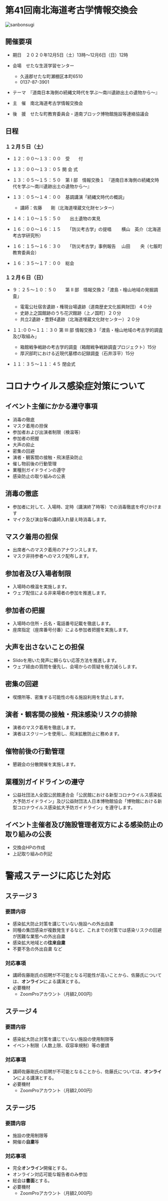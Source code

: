# 第41回南北海道考古学情報交換会

![sanbonsugi](fig/sanbonsugi.JPG)

## 開催要項

- 期日　２０２０年12月5日（土）13時～12月6日（日）12時

- 会場　せたな生涯学習センター

  - 久遠郡せたな町瀬棚区本町6510
  - 0137-87-3901

- テーマ　『道南日本海側の続縄文時代を学ぶ～南川遺跡出土の遺物から～』

- 主　催　南北海道考古学情報交換会

- 後　援　せたな町教育委員会・道南ブロック博物館施設等連絡協議会

## 日程

### １２月５日（土）

- １２：００～１３：００　受　　付
- １３：００～１３：０５  開 会 式
- １３：０５～１５：５０　第 Ⅰ 部　情報交換１　『道南日本海側の続縄文時代を学ぶ～南川遺跡出土の遺物から～』
- １３：０５～１４：００　基調講演「続縄文時代の概説」

  - 講師：佐藤　　剛（北海道埋蔵文化財センター）
- １４：１０～１５：５０　　出土遺物の実見
- １６：００～１６：１５　　「防災考古学」の提唱　   　横山　英介（北海道考古学研究所）　
- １６：１５～１６：３０　　「防災考古学」事例報告　 山田　　 央（七飯町教育委員会）
- １６：３５～１７：００　総会

### １２月６日（日）

- ９：２５～１０：５０　　第 Ⅱ 部　情報交換２「渡島・檜山地域の発掘調査」　
  - 電電公社宿舎遺跡・権現台場遺跡（道南歴史文化振興財団）４０分
  - 史跡上之国館跡のうち花沢館跡（上ノ国町）２０分
  - 共立2遺跡・豊野4遺跡（北海道埋蔵文化財センター）２０分

- １１:００～１１：３０ 第 Ⅲ 部 情報交換３「渡島・檜山地域の考古学的調査及び取組み」　
  - 箱館戦争戦跡の考古学的調査（箱館戦争戦跡調査プロジェクト）15分
  - 厚沢部町における近現代墓標の記録調査（石井淳平）15分

- １１：３５～１１：４５   閉会式

# コロナウイルス感染症対策について 
## イベント主催にかかる遵守事項
- 消毒の徹底
- マスク着用の担保
- 参加者および出演者制限（検温等）
- 参加者の把握
- 大声の抑止
- 密集の回避
- 演者・観客間の接触・飛沫感染防止
- 催し物前後の行動管理
- 業種別ガイドラインの遵守
- 感染防止の取り組みの公表

## 消毒の徹底

- 参加者に対して、入場時、定時（講演終了時等）での消毒徹底を呼びかけます
- マイク及び演台等の講師入れ替え時消毒します。

## マスク着用の担保

- 出席者へのマスク着用のアナウンスします。
- マスク非持参者へのマスク配布します。

## 参加者及び入場者制限

- 入場時の検温を実施します。
- ウェブ配信による非来場者の参加を推進します。

## 参加者の把握

- 入場時の住所・氏名・電話番号記載を徹底します。
- 座席指定（座席番号付番）による参加者把握を実施します。

## 大声を出さないことの担保

- Slidoを用いた発声に頼らない応答方法を推進します。
- ウェブ経由の質問を優先し、会場からの質疑を極力減らします。

## 密集の回避

- 喫煙所等、密集する可能性の有る施設利用を禁止します。

## 演者・観客間の接触・飛沫感染リスクの排除

- 演者のマスク着用を徹底します。
- 演者はスクリーンを使用し、飛沫拡散防止に務めます。

## 催物前後の行動管理

- 懇親会の分散開催を実施します。

## 業種別ガイドラインの遵守

- 公益社団法人全国公民館連合会「公民館における新型コロナウイルス感染拡大予防ガイドライン」及び公益財団法人日本博物館協会「博物館における新型コロナウイルス感染拡大予防ガイドライン」を遵守します。

## イベント主催者及び施設管理者双方による感染防止の取り組みの公表

- 交換会HPの作成
- 上記取り組みの列記

  

# 警戒ステージに応じた対応

## ステージ３

### 要請内容

- 感染拡大防止対策を講じていない施設への外出自粛
- 同種の集団感染が複数発生するなど、これまでの対策では感染リスクの回避が困難な業態への外出自粛
- 感染拡大地域との**往来自粛**
- 不要不急の外出自粛 など

### 対応事項

- 講師佐藤剛氏の招聘が不可能となる可能性が高いことから、佐藤氏については、**オンライン**による講演とする。
- 必要機材
  - ZoomProアカウント（月額2,000円）

## ステージ４

### 要請内容

- 感染拡大防止対策を講じていない施設の使用制限等
- イベント制限（人数上限、収容率規制）等の要請

### 対応事項

- 講師佐藤剛氏の招聘が不可能となることから、佐藤氏については、**オンライン**による講演とする。
- 必要機材
  - ZoomProアカウント（月額2,000円）

## ステージ5

### 要請内容

- 施設の使用制限等
- 開催の**自粛**等

### 対応事項

- 完全**オンライン**開催とする。
- オンライン対応可能な報告者のみ参加
- 総会は**書面**とする。
- 必要機材
  - ZoomProアカウント（月額2,000円）
